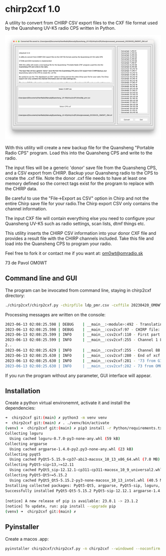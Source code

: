 # chirp2cxf 1.0
A utility to convert from CHIRP CSV export files to the CXF file format used by the Quansheng UV-K5 radio CPS written in Python.

![CHIRP2CPX](docs/chirp2cxf.png)

With this utility will create a new backup file for the Quansheng "Portable Radio CPS" program. Load this into the Quansheng CPS and write to the radio.

The input files will be a generic 'donor' save file from the Quansheng CPS, and a CSV export from CHIRP. Backup your Quansheng radio to the CPS to create the .cxf file. Note the donor .cxf file needs to have at least one memory defined so the correct tags exist for the program to replace with the CHIRP data.

Be careful to use the "File->Export as CSV" option in Chirp and not the entire Chirp save file for your radio.The Chirp export CSV only contains the channel information.

The input CXF file will contain everything else you need to configure your Quansheng UV-K5 such as radio settings, scan lists, dtmf things etc.

This utility inserts the CHIRP CSV information into your donor CXF file and provides a result file with the CHIRP channels included. Take this file and load into the Quansheng CPS to program your radio.

Feel free to fork it or contact me if you want at: <om0wt@omradio.sk>

73 de Pavol OM0WT


## Command line and GUI

The program can be invocated from command line, staying in chirp2cxf directory:

```bash
./chirp2cxf/chirp2cxf.py -chirpfile ldp_pmr.csv -cxffile 20230420_OM0WT_OM.cxf -targetfile translated_OM0WT.cxf
```

Processing messages are written on the console:

```bash
2023-06-13 02:08:25.598 | DEBUG    | __main__:<module>:492 - Translating from commandline: CHIRP csv: ldp_pmr.csv, CPS cxf 20230420_OM0WT_OM.cxf and translated cxf file: translated_OM0WT.cxf
2023-06-13 02:08:25.598 | DEBUG    | __main__:csv2cxf:97 - CHIRP file: ldp_pmr.csv, CXF file: 20230420_OM0WT_OM.cxf, OUTPUT file: translated_OM0WT.cxf
2023-06-13 02:08:25.599 | INFO     | __main__:csv2cxf:110 - First part of cxf file written
2023-06-13 02:08:25.599 | INFO     | __main__:csv2cxf:255 - Channel 1 LPD 01 converted
2..
2023-06-13 02:08:25.629 | INFO     | __main__:csv2cxf:255 - Channel 88 PMR 16 converted
2023-06-13 02:08:25.630 | INFO     | __main__:csv2cxf:280 - End of xcf file written to translated_OM0WT.cxf
2023-06-13 02:08:25.630 | INFO     | __main__:csv2cxf:281 - '73 from G1LRO
2023-06-13 02:08:25.630 | INFO     | __main__:csv2cxf:282 - 73 from OM0WT
```

If you run the program without any parameter, GUI interface will appear.

## Installation

Create a python virtual environemnt, activate it and install the dependencies:

```bash
➜  chirp2cxf git:(main) ✗ python3 -m venv venv
➜  chirp2cxf git:(main) ✗ . ./venv/bin/activate
(venv) ➜  chirp2cxf git:(main) ✗ pip3 install -r Python/requirements.txt
Collecting loguru
  Using cached loguru-0.7.0-py3-none-any.whl (59 kB)
Collecting argparse
  Using cached argparse-1.4.0-py2.py3-none-any.whl (23 kB)
Collecting pyqt5
  Using cached PyQt5-5.15.9-cp37-abi3-macosx_10_13_x86_64.whl (7.0 MB)
Collecting PyQt5-sip<13,>=12.11
  Using cached PyQt5_sip-12.12.1-cp311-cp311-macosx_10_9_universal2.whl (142 kB)
Collecting PyQt5-Qt5>=5.15.2
  Using cached PyQt5_Qt5-5.15.2-py3-none-macosx_10_13_intel.whl (40.5 MB)
Installing collected packages: PyQt5-Qt5, argparse, PyQt5-sip, loguru, pyqt5
Successfully installed PyQt5-Qt5-5.15.2 PyQt5-sip-12.12.1 argparse-1.4.0 loguru-0.7.0 pyqt5-5.15.9

[notice] A new release of pip is available: 23.0.1 -> 23.1.2
[notice] To update, run: pip install --upgrade pip
(venv) ➜  chirp2cxf git:(main) ✗
```

## Pyinstaller

Create a macos .app:

```bash
pyinstaller chirp2cxf/chirp2cxf.py -n chirp2cxf --windowed --noconfirm --clean
```
